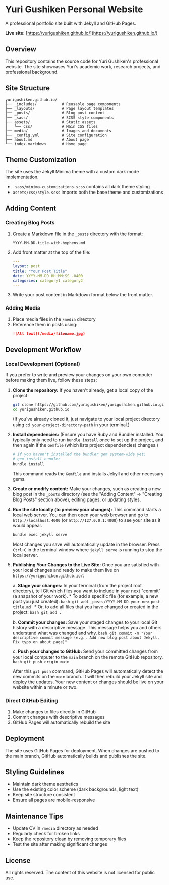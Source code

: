 # Yuri Gushiken Personal Website

A professional portfolio site built with Jekyll and GitHub Pages.

**Live site:** [https://yurigushiken.github.io/](https://yurigushiken.github.io/)

## Overview

This repository contains the source code for Yuri Gushiken's professional website. The site showcases Yuri's academic work, research projects, and professional background.

## Site Structure

```
yurigushiken.github.io/
├── _includes/           # Reusable page components
├── _layouts/            # Page layout templates
├── _posts/              # Blog post content
├── _sass/               # SCSS style components
├── assets/              # Static assets
│   └── css/             # Main CSS files
├── media/               # Images and documents
├── _config.yml          # Site configuration
├── about.md             # About page
└── index.markdown       # Home page
```

## Theme Customization

The site uses the Jekyll Minima theme with a custom dark mode implementation.

- `_sass/minima-customizations.scss` contains all dark theme styling
- `assets/css/style.scss` imports both the base theme and customizations

## Adding Content

### Creating Blog Posts

1. Create a Markdown file in the `_posts` directory with the format:
   ```
   YYYY-MM-DD-title-with-hyphens.md
   ```

2. Add front matter at the top of the file:
   ```yaml
   ---
   layout: post
   title: "Your Post Title"
   date: YYYY-MM-DD HH:MM:SS -0400
   categories: category1 category2
   ---
   ```

3. Write your post content in Markdown format below the front matter.

### Adding Media

1. Place media files in the `/media` directory
2. Reference them in posts using:
   ```markdown
   ![Alt text](/media/filename.jpg)
   ```

## Development Workflow

### Local Development (Optional)

If you prefer to write and preview your changes on your own computer before making them live, follow these steps:

1.  **Clone the repository:**
    If you haven't already, get a local copy of the project:
    ```bash
    git clone https://github.com/yurigushiken/yurigushiken.github.io.git
    cd yurigushiken.github.io
    ```
    (If you've already cloned it, just navigate to your local project directory using `cd your-project-directory-path` in your terminal.)

2.  **Install dependencies:**
    (Ensure you have Ruby and Bundler installed. You typically only need to run `bundle install` once to set up the project, and then again if the `Gemfile` (which lists project dependencies) changes.)
    ```bash
    # If you haven't installed the bundler gem system-wide yet:
    # gem install bundler
    bundle install
    ```
    This command reads the `Gemfile` and installs Jekyll and other necessary gems.

3.  **Create or modify content:**
    Make your changes, such as creating a new blog post in the `_posts` directory (see the "Adding Content" -> "Creating Blog Posts" section above), editing pages, or updating styles.

4.  **Run the site locally (to preview your changes):**
    This command starts a local web server. You can then open your web browser and go to `http://localhost:4000` (or `http://127.0.0.1:4000`) to see your site as it would appear.
    ```bash
    bundle exec jekyll serve
    ```
    Most changes you save will automatically update in the browser. Press `Ctrl+C` in the terminal window where `jekyll serve` is running to stop the local server.

5.  **Publishing Your Changes to the Live Site:**
    Once you are satisfied with your local changes and ready to make them live on `https://yurigushiken.github.io/`:

    a.  **Stage your changes:** In your terminal (from the project root directory), tell Git which files you want to include in your next "commit" (a snapshot of your work).
        *   To add a specific file (for example, a new post you just created):
            ```bash
            git add _posts/YYYY-MM-DD-your-new-post-title.md
            ```
        *   Or, to add all files that you have changed or created in the project:
            ```bash
            git add .
            ```

    b.  **Commit your changes:** Save your staged changes to your local Git history with a descriptive message. This message helps you and others understand what was changed and why.
        ```bash
        git commit -m "Your descriptive commit message (e.g., Add new blog post about Jekyll, Fix typo on about page)"
        ```

    c.  **Push your changes to GitHub:** Send your committed changes from your local computer to the `main` branch on the remote GitHub repository.
        ```bash
        git push origin main
        ```

    After this `git push` command, GitHub Pages will automatically detect the new commits on the `main` branch. It will then rebuild your Jekyll site and deploy the updates. Your new content or changes should be live on your website within a minute or two.

### Direct GitHub Editing

1. Make changes to files directly in GitHub
2. Commit changes with descriptive messages
3. GitHub Pages will automatically rebuild the site

## Deployment

The site uses GitHub Pages for deployment. When changes are pushed to the main branch, GitHub automatically builds and publishes the site.

## Styling Guidelines

- Maintain dark theme aesthetics
- Use the existing color scheme (dark backgrounds, light text)
- Keep site structure consistent
- Ensure all pages are mobile-responsive

## Maintenance Tips

- Update CV in `/media` directory as needed
- Regularly check for broken links
- Keep the repository clean by removing temporary files
- Test the site after making significant changes

## License

All rights reserved. The content of this website is not licensed for public use.
